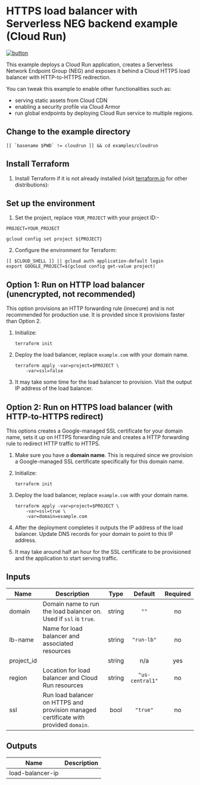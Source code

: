 # HTTPS load balancer with Serverless NEG backend example (Cloud Run)

[![button](http://gstatic.com/cloudssh/images/open-btn.png)](https://console.cloud.google.com/cloudshell/open?git_repo=https://github.com/GoogleCloudPlatform/terraform-google-lb-http&working_dir=examples/cloudrun&page=shell&tutorial=README.md)

This example deploys a Cloud Run application, creates a Serverless Network
Endpoint Group (NEG) and exposes it behind a Cloud HTTPS load balancer with
HTTP-to-HTTPS redirection.

You can tweak this example to enable other functionalities such as:

- serving static assets from Cloud CDN
- enabling a security profile via Cloud Armor
- run global endpoints by deploying Cloud Run service to multiple regions.

## Change to the example directory

```
[[ `basename $PWD` != cloudrun ]] && cd examples/cloudrun
```

## Install Terraform

1. Install Terraform if it is not already installed (visit
   [terraform.io](https://terraform.io) for other distributions):

## Set up the environment

1. Set the project, replace `YOUR_PROJECT` with your project ID:-

```
PROJECT=YOUR_PROJECT
```

```
gcloud config set project ${PROJECT}
```

2. Configure the environment for Terraform:

```
[[ $CLOUD_SHELL ]] || gcloud auth application-default login
export GOOGLE_PROJECT=$(gcloud config get-value project)
```

## Option 1: Run on HTTP load balancer (unencrypted, not recommended)

This option provisions an HTTP forwarding rule (insecure) and is not recommended
for production use. It is provided since it provisions faster than Option 2.

1. Initialize:

    ```
    terraform init
    ```

1. Deploy the load balancer, replace `example.com` with your domain name.

    ```
    terraform apply -var=project=$PROJECT \
        -var=ssl=false
    ```

1. It may take some time for the load balancer to provision. Visit the output
   IP address of the load balancer.

## Option 2: Run on HTTPS load balancer (with HTTP-to-HTTPS redirect)

This options creates a Google-managed SSL certificate for your domain name,
sets it up on HTTPS forwarding rule and creates a HTTP forwarding rule to
redirect HTTP traffic to HTTPS.

1. Make sure you have a **domain name**. This is required since we provision a
   Google-managed SSL certificate specifically for this domain name.

1. Initialize:

    ```
    terraform init
    ```

1. Deploy the load balancer, replace `example.com` with your domain name.

    ```
    terraform apply -var=project=$PROJECT \
        -var=ssl=true \
        -var=domain=example.com
    ```

1. After the deployment completes it outputs the IP address of the load balancer.
   Update DNS records for your domain to point to this IP address.

1. It may take around half an hour for the SSL certificate to be provisioned
   and the application to start serving traffic.

<!-- BEGINNING OF PRE-COMMIT-TERRAFORM DOCS HOOK -->
## Inputs

| Name | Description | Type | Default | Required |
|------|-------------|:----:|:-----:|:-----:|
| domain | Domain name to run the load balancer on. Used if `ssl` is `true`. | string | `""` | no |
| lb-name | Name for load balancer and associated resources | string | `"run-lb"` | no |
| project\_id |  | string | n/a | yes |
| region | Location for load balancer and Cloud Run resources | string | `"us-central1"` | no |
| ssl | Run load balancer on HTTPS and provision managed certificate with provided `domain`. | bool | `"true"` | no |

## Outputs

| Name | Description |
|------|-------------|
| load-balancer-ip |  |

<!-- END OF PRE-COMMIT-TERRAFORM DOCS HOOK -->
